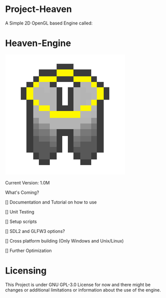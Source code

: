# Project-Heaven
A Simple 2D OpenGL based Engine called:
# Heaven-Engine

![](Heaven-Engine_logo.png)

Current Version: 1.0M

What's Coming?

[] Documentation and Tutorial on how to use

[] Unit Testing 

[] Setup scripts 

[] SDL2 and GLFW3 options?

[] Cross platform building (Only Windows and Unix/Linux)

[] Further Optimization

# Licensing
This Project is under GNU GPL-3.0 License for now and there might be changes or additional limitations or information about the use of the engine.
